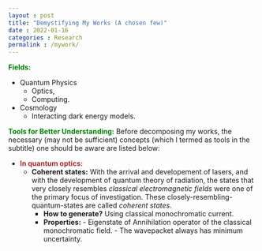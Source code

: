 ```yaml
---
layout : post
title: "Demystifying My Works (A chosen few)"
date : 2022-01-16
categories : Research
permalink : /mywork/
---
```


<span style="color:green"> **Fields:** </span>
- Quantum Physics
    - Optics,
    - Computing.
- Cosmology
    - Interacting dark energy models.

<span style="color:green"> **Tools for Better Understanding:** </span>
Before decomposing my works, the necessary (may not be sufficient) concepts (which I termed as tools in the subtitle) one should be aware are listed below:
-  <span style="color:brown"> **In quantum optics:** </span>
    - **Coherent states:** With the arrival and developement of lasers, and with the development of quantum theory of radiation, the states that very closely resembles *classical electromagnetic fields* were one of the primary focus of investigation. These closely-resembling-quantum-states are called *coherent states*.
        - **How to generate?** Using classical monochromatic current.
        - **Properties:** 
                - Eigenstate of Annihilation operator of the classical monochromatic field.
                - The wavepacket always has minimum uncertainty.